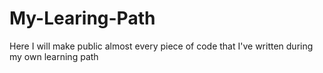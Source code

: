 # My-Learing-Path
Here I will make public almost every piece of code that I've written during my own learning path

